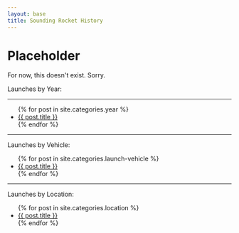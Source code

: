 ```yaml
---
layout: base
title: Sounding Rocket History
---
```


# Placeholder

For now, this doesn't exist. Sorry.

Launches by Year:

---

<ul>
{% for post in site.categories.year %}
  <li><a href="{{ post.url | remove_first:'/'}}">{{ post.title }}</a></li>
{% endfor %}
</ul>

---

Launches by Vehicle:

<ul>
{% for post in site.categories.launch-vehicle %}
  <li><a href="{{ post.url | remove_first:'/'}}">{{ post.title }}</a></li>
{% endfor %}
</ul>

---

Launches by Location:

<ul>
{% for post in site.categories.location %}
  <li><a href="{{ post.url | remove_first:'/'}}">{{ post.title }}</a></li>
{% endfor %}
</ul>
